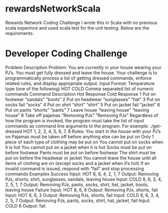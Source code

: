 # rewardsNetworkScala
Rewards Network Coding Challenge 
I wrote this in Scala with no previous scala experince and used scala test for the unit testing. Below are the requirements.

<h1>Developer Coding Challenge</h1>
Problem Description
Problem:
You are currently in your house wearing your PJ’s. You must get fully dressed and leave the house.
Your challenge is to programmatically process a list of getting dressed commands, enforce related rules, and display appropriate output.
Input Format:
Temperature type (one of the following)
HOT
COLD
Comma separated list of numeric commands
Command Description Hot Response Cold Response
1 Put on footwear “sandals” “boots”
2 Put on headwear “sunglasses” “hat”
3 Put on socks fail “socks”
4 Put on shirt “shirt” “shirt”
5 Put on jacket fail “jacket”
6 Put on pants “shorts” “pants”
7 Leave house “leaving house” “leaving house”
8 Take off pajamas “Removing PJs” “Removing PJs”
Regardless of how the program is invoked, the program must take the list of input commands as command line arguments to the program. For
example:
./get-dressed HOT 1, 2, 3, 4, 5, 6, 7, 8
Rules:
You start in the house with your PJ’s on
Pajamas must be taken off before anything else can be put on
Only 1 piece of each type of clothing may be put on
You cannot put on socks when it is hot
You cannot put on a jacket when it is hot
Socks must be put on before footwear
Pants must be put on before footwear
The shirt must be put on before the headwear or jacket
You cannot leave the house until all items of clothing are on
(except socks and a jacket when it’s hot)
If an invalid command is issued, respond with “fail” and stop processing commands
Examples
Success
Input: HOT 8, 6, 4, 2, 1, 7
Output: Removing PJs, shorts, shirt, sunglasses, sandals, leaving house
Input: COLD 8, 6, 3, 4, 2, 5, 1, 7
Output: Removing PJs, pants, socks, shirt, hat, jacket, boots, leaving house
Failure
Input: HOT 8, 6, 6
Output: Removing PJs, shorts, fail
Input: HOT 8, 6, 3
Output: Removing PJs, shorts, fail
Input: COLD 8, 6, 3, 4, 2, 5, 7
Output: Removing PJs, pants, socks, shirt, hat, jacket, fail
Input: COLD 6
Output: fail
